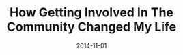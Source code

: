 ---
conference: Iowa Code Camp
location: Ankeny, Iowa
title: How Getting Involved In The Community Changed My Life
date: 2014-11-01
---